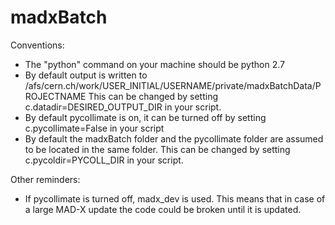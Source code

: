 # madxBatch

Conventions:
- The "python" command on your machine should be python 2.7
- By default output is written to /afs/cern.ch/work/USER_INITIAL/USERNAME/private/madxBatchData/PROJECTNAME This can be changed by setting c.datadir=DESIRED_OUTPUT_DIR in your script.
- By default pycollimate is on, it can be turned off by setting c.pycollimate=False in your script
- By default the madxBatch folder and the pycollimate folder are assumed to be located in the same folder. This can be changed by setting c.pycoldir=PYCOLL_DIR in your script.

Other reminders:
- If pycollimate is turned off, madx_dev is used. This means that in case of a large MAD-X update the code could be broken until it is updated.
